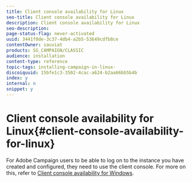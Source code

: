 ```yaml
---
title: Client console availability for Linux
seo-title: Client console availability for Linux
description: Client console availability for Linux
seo-description: 
page-status-flag: never-activated
uuid: 3441f0de-3c37-4db4-a2b5-53649cdfb8ce
contentOwner: sauviat
products: SG_CAMPAIGN/CLASSIC
audience: installation
content-type: reference
topic-tags: installing-campaign-in-linux-
discoiquuid: 15bfe1c3-3502-4cac-a624-b2aa66bb5b4b
index: y
internal: n
snippet: y
---
```


# Client console availability for Linux{#client-console-availability-for-linux}

For Adobe Campaign users to be able to log on to the instance you have created and configured, they need to use the client console. For more on this, refer to [Client console availability for Windows](https://helpx.adobe.com/campaign/standard/installation/using/client-console-availability-for-windows.html).
